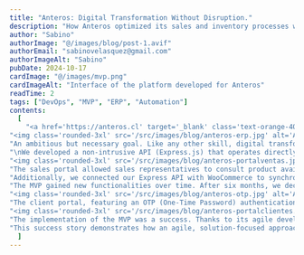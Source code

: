 ```yaml
---
title: "Anteros: Digital Transformation Without Disruption."
description: "How Anteros optimized its sales and inventory processes with a lightweight, non-intrusive solution."
author: "Sabino"
authorImage: "@/images/blog/post-1.avif"
authorEmail: "sabinovelasquez@gmail.com"
authorImageAlt: "Sabino"
pubDate: 2024-10-17
cardImage: "@/images/mvp.png"
cardImageAlt: "Interface of the platform developed for Anteros"
readTime: 2
tags: ["DevOps", "MVP", "ERP", "Automation"]
contents:
  [
    "<a href='https://anteros.cl' target='_blank' class='text-orange-400'>Anteros S.A.</a>, a leading company in the industrial machinery import sector, faced a critical challenge: digitizing and optimizing its sales processes without replacing its core system, a functional but outdated Manager ERP. The initial need was clear: to create a lightweight platform that could interact with this ERP, thus facilitating the work of the sales team in the field, particularly in the forestry sector.\n",
"<img class='rounded-3xl' src='/src/images/blog/anteros-erp.jpg' alt='Anteros ERP' class='rounded-3xl' />",
"An ambitious but necessary goal. Like any other skill, digital transformation requires constant effort. As a result of an audit, we proposed a low-risk solution as the first stage of the project: an <a class='text-orange-400' href='https://fuix.cl/en/services/mvp' target='_blank'>MVP (Minimum Viable Product)</a>.\n\n<span class='text-3xl'>The strategy was to enable the sales team to access the ERP from the field to check products and create quotes.</span>",
"\nWe developed a non-intrusive API (Express.js) that operates directly with the ERP, along with a portal featuring exclusive authentication for sales representatives.\n",
"<img class='rounded-3xl' src='/src/images/blog/anteros-portalventas.jpg' alt='Anteros Sales Portal' class='rounded-3xl' />",
"The sales portal allowed sales representatives to consult product availability, prices, discounts, and create order notes directly from the platform in real time.\n",
"Additionally, we connected our Express API with WooCommerce to synchronize stock, prices, images, and attachments (manuals, schematics, etc.), automating Marketing tasks.\n",
"The MVP gained new functionalities over time. After six months, we decided to share these features with Anteros' customers through a client portal.\n",
"<img class='rounded-3xl' src='/src/images/blog/anteros-otp.jpg' alt='Anteros Client Portal' class='rounded-3xl' />",
"The client portal, featuring an OTP (One-Time Password) authentication system linked to the Manager ERP email, allowed clients to independently review their purchases, order statuses, and quotes.\n",
"<img class='rounded-3xl' src='/src/images/blog/anteros-portalclientes.jpg' alt='Anteros Client Portal' class='rounded-3xl' />",
"The implementation of the MVP was a success. Thanks to its agile development and non-intrusive integration, Anteros was able to digitize its processes without interrupting daily operations. The new platform improved the sales team's mobility, increased efficiency in order note creation, and enhanced customer satisfaction by providing transparent access to their information.\n",
"This success story demonstrates how an agile, solution-focused approach can modernize critical business processes without replacing existing systems. Fuix continues collaborating with Anteros in new stages to expand the platform's functionalities, incorporating more tools for automation and optimization in future phases.",
  ]
---
```

